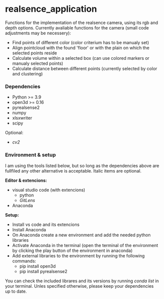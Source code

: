 # realsence_application

Functions for the implementation of the realsence camera, using its rgb and depth options. Currently avaliable functions for the camera (small code adjustments may be necessery):
  - Find points of different color (color criterium has to be manualy set)
  - Align pointcloud with the found 'floor' or with the plain on which the selected points reside
  - Calculate volume within a selected box (can use colored markers or manualy selected points)
  - Calculate distance between different points (currently selected by color and clustering)


### Dependencies

  - Python >= 3.9
  - open3d >= 0.16
  - pyrealsense2
  - numpy
  - xlsxwriter
  - scipy
  
Optional:
  - *cv2*


### Environment & setup

I am using the tools listed below, but so long as the dependencies above are fullfiled any other alternative is acceptable. Italic items are optional.
 
 **Editor & extencions:**
 - visual studio code (with extencions)
    - python
    - *GitLens*
 - Anaconda


**Setup:**
  - Install vs code and its extencions
  - Install Anaconda
  - On Anaconda create a new environment and add the needed python libraries
  - Activate Anaconda in the terminal (open the terminal of the environment by clicking the play button of the environment in anaconda)
  - Add external libraries to the environment by running the following commands:
    - pip install open3d
    - pip install pyrealsense2

You can check the included librares and its versions by running *conda list* in your terminal.
Unles specified otherwise, please keep your dependencies up to date.
